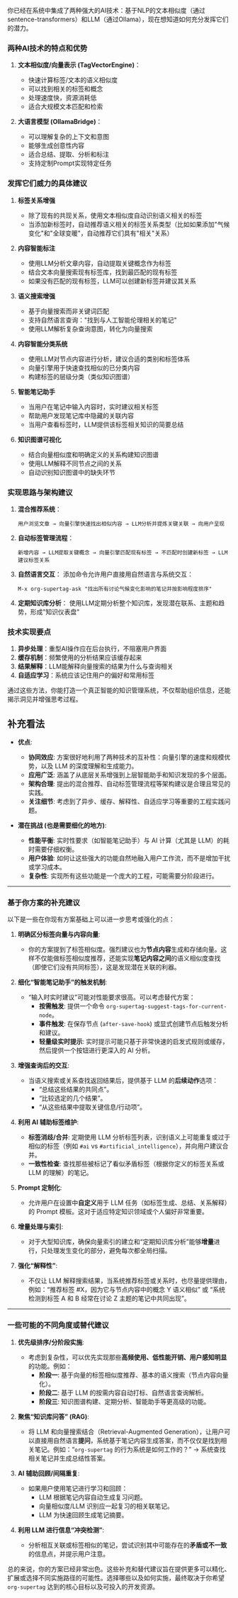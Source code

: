 你已经在系统中集成了两种强大的AI技术：基于NLP的文本相似度（通过sentence-transformers）和LLM（通过Ollama），现在想知道如何充分发挥它们的潜力。

### 两种AI技术的特点和优势

1. **文本相似度/向量表示 (TagVectorEngine)**：
   - 快速计算标签/文本的语义相似度
   - 可以找到相关的标签和概念
   - 处理速度快，资源消耗低
   - 适合大规模文本匹配和检索

2. **大语言模型 (OllamaBridge)**：
   - 可以理解复杂的上下文和意图
   - 能够生成创意性内容
   - 适合总结、提取、分析和标注
   - 支持定制Prompt实现特定任务

### 发挥它们威力的具体建议

1. **标签关系增强**
   - 除了现有的共现关系，使用文本相似度自动识别语义相关的标签
   - 当添加新标签时，自动推荐语义相关的标签关系类型（比如如果添加"气候变化"和"全球变暖"，自动推荐它们具有"相关"关系）

2. **内容智能标注**
   - 使用LLM分析文章内容，自动提取关键概念作为标签
   - 结合文本向量搜索现有标签库，找到最匹配的现有标签
   - 如果没有匹配的现有标签，LLM可以创建新标签并建议其关系

3. **语义搜索增强**
   - 基于向量搜索而非关键词匹配
   - 支持自然语言查询："找到与人工智能伦理相关的笔记"
   - 使用LLM解析复杂查询意图，转化为向量搜索

4. **内容智能分类系统**
   - 使用LLM对节点内容进行分析，建议合适的类别和标签体系
   - 向量引擎用于快速查找相似的已分类内容
   - 构建标签的层级分类（类似知识图谱）

5. **智能笔记助手**
   - 当用户在笔记中输入内容时，实时建议相关标签
   - 帮助用户发现笔记库中隐藏的关联内容
   - 当用户查看标签时，LLM提供该标签相关知识的简要总结

6. **知识图谱可视化**
   - 结合向量相似度和明确定义的关系构建知识图谱
   - 使用LLM解释不同节点之间的关系
   - 自动识别知识图谱中的缺失环节

### 实现思路与架构建议

1. **混合推荐系统**：
   ```
   用户浏览文章 → 向量引擎快速找出相似内容 → LLM分析并提炼关键关联 → 向用户呈现
   ```

2. **自动标签管理流程**：
   ```
   新增内容 → LLM提取关键概念 → 向量引擎匹配现有标签 → 不匹配时创建新标签 → LLM建议标签关系
   ```

3. **自然语言交互**：
   添加命令允许用户直接用自然语言与系统交互：
   ```
   M-x org-supertag-ask "找出所有讨论气候变化影响的笔记并按影响程度排序"
   ```

4. **定期知识库分析**：
   使用LLM定期分析整个知识库，发现潜在联系、主题和趋势，形成"知识仪表盘"

### 技术实现要点

1. **异步处理**：重型AI操作应在后台执行，不阻塞用户界面
2. **缓存机制**：频繁使用的分析结果应该缓存起来
3. **结果解释**：LLM能解释向量搜索的结果为什么与查询相关
4. **自适应学习**：系统应该记住用户的偏好和常用标签

通过这些方法，你能打造一个真正智能的知识管理系统，不仅帮助组织信息，还能揭示洞见并增强思考过程。


## 补充看法
*   **优点**:
    *   **协同效应**: 方案很好地利用了两种技术的互补性：向量引擎的速度和规模优势，以及 LLM 的深度理解和生成能力。
    *   **应用广泛**: 涵盖了从底层关系增强到上层智能助手和知识发现的多个层面。
    *   **架构合理**: 提出的混合推荐、自动标签管理流程等架构建议是合理且常见的实践。
    *   **关注细节**: 考虑到了异步、缓存、解释性、自适应学习等重要的工程实践问题。

*   **潜在挑战 (也是需要细化的地方)**:
    *   **性能平衡**: 实时性要求（如智能笔记助手）与 AI 计算（尤其是 LLM）的耗时需要仔细权衡。
    *   **用户体验**: 如何让这些强大的功能自然地融入用户工作流，而不是增加干扰或学习成本。
    *   **复杂性**: 实现所有这些功能是一个庞大的工程，可能需要分阶段进行。

---

### **基于你方案的补充建议**

以下是一些在你现有方案基础上可以进一步思考或强化的点：

1.  **明确区分标签向量与内容向量**:
    *   你的方案提到了标签相似度。强烈建议也为**节点内容**生成和存储向量。这样不仅能做标签相似度推荐，还能实现**笔记内容之间**的语义相似度查找（即使它们没有共同标签），这是发现潜在关联的利器。

2.  **细化“智能笔记助手”的触发机制**:
    *   “输入时实时建议”可能对性能要求很高。可以考虑替代方案：
        *   **按需触发**: 提供一个命令 `org-supertag-suggest-tags-for-current-node`。
        *   **事件触发**: 在保存节点 (`after-save-hook`) 或显式创建节点后触发分析和建议。
        *   **轻量级实时提示**: 实时提示可能只基于非常快速的启发式规则或缓存，然后提供一个按钮进行更深入的 AI 分析。

3.  **增强查询后的交互**:
    *   当语义搜索或关系查找返回结果后，提供基于 LLM 的**后续动作**选项：
        *   “总结这些结果的共同点”。
        *   “比较选定的几个结果”。
        *   “从这些结果中提取关键信息/行动项”。

4.  **利用 AI 辅助标签维护**:
    *   **标签消歧/合并**: 定期使用 LLM 分析标签列表，识别语义上可能重复或过于相似的标签（例如 `#ai` vs `#artificial_intelligence`），并向用户建议合并。
    *   **一致性检查**: 查找那些被标记了看似矛盾标签（根据你定义的标签关系或 LLM 的理解）的笔记。

5.  **Prompt 定制化**:
    *   允许用户在设置中**自定义**用于 LLM 任务（如标签生成、总结、关系解释）的 Prompt 模板。这对于适应特定知识领域或个人偏好非常重要。

6.  **增量处理与索引**:
    *   对于大型知识库，确保向量索引的建立和“定期知识库分析”能够**增量**进行，只处理发生变化的部分，避免每次都全局扫描。

7.  **强化“解释性”**:
    *   不仅让 LLM 解释搜索结果，当系统推荐标签或关系时，也尽量提供理由，例如：“推荐标签 #X，因为它与节点内容中的概念 Y 语义相似” 或 “系统检测到标签 A 和 B 经常在讨论 Z 主题的笔记中共同出现”。

---

### **一些可能的不同角度或替代建议**

1.  **优先级排序/分阶段实施**:
    *   考虑到复杂性，可以优先实现那些**高频使用、低性能开销、用户感知明显**的功能。例如：
        *   **阶段一**: 基于向量的标签相似度推荐、基本的语义搜索（节点内容向量化）。
        *   **阶段二**: 基于 LLM 的按需内容自动打标、自然语言查询解析。
        *   **阶段三**: 知识图谱构建、定期分析、智能助手等更高级的功能。

2.  **聚焦“知识库问答” (RAG)**:
    *   将 LLM 和向量搜索结合（Retrieval-Augmented Generation），让用户可以直接用自然语言**提问**，系统基于笔记内容生成答案，而不仅仅是找到相关笔记。例如：“`org-supertag` 的行为系统是如何工作的？” -> 系统查找相关笔记并生成总结性答案。

3.  **AI 辅助回顾/间隔重复**:
    *   如果用户使用笔记进行学习和回顾：
        *   LLM 根据笔记内容自动生成复习问题。
        *   向量相似度/LLM 识别应一起复习的相关联笔记。
        *   LLM 为快速回顾生成笔记摘要。

4.  **利用 LLM 进行信息“冲突检测”**:
    *   分析相互关联或标签相似的笔记，尝试识别其中可能存在的**矛盾或不一致**的信息点，并提示用户注意。

总的来说，你的方案已经非常出色。这些补充和替代建议旨在提供更多可以精化、扩展或选择不同实施路径的可能性。选择哪些以及如何实施，最终取决于你希望 `org-supertag` 达到的核心目标以及可投入的开发资源。

